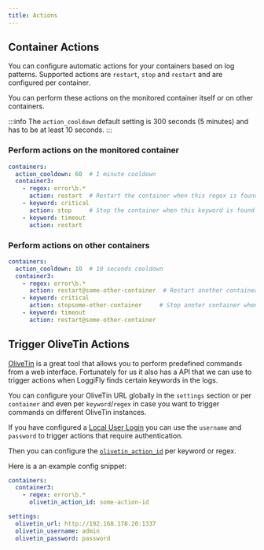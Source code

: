 ```yaml
---
title: Actions
---
```



## Container Actions

You can configure automatic actions for your containers based on log patterns. 
Supported actions are `restart`, `stop` and `restart` and are configured per container. 

You can perform these actions on the monitored container itself or on other containers.

:::info
The `action_cooldown` default setting is 300 seconds (5 minutes) and has to be at least 10 seconds.
:::

### Perform actions on the monitored container

```yaml
containers:
  action_cooldown: 60  # 1 minute cooldown
  container3:
    - regex: error\b.*
      action: restart  # Restart the container when this regex is found
    - keyword: critical
      action: stop     # Stop the container when this keyword is found
    - keyword: timeout
      action: restart
```

### Perform actions on other containers

```yaml
containers:
  action_cooldown: 10  # 10 seconds cooldown
  container3:
    - regex: error\b.*
      action: restart@some-other-container  # Restart another container when this regex is found
    - keyword: critical
      action: stopsome-other-container     # Stop anoter container when this keyword is found
    - keyword: timeout
      action: restart@some-other-container
```

## Trigger OliveTin Actions

[OliveTin](https://github.com/OliveTin/OliveTin) is a great tool that allows you to perform predefined commands from a web interface. Fortunately for us it also has a API that we can use to trigger actions when LoggiFly finds certain keywords in the logs.

You can configure your OliveTin URL globally in the `settings` section or per `container` and even per `keyword`/`regex` in case you want to trigger commands on different OliveTin instances.

If you have configured a [Local User Login](https://docs.olivetin.app/security/local.html) you can use the `username` and `password` to trigger actions that require authentication.

Then you can configure the [`olivetin_action_id`](https://docs.olivetin.app/action_customization/ids.html) per keyword or regex.

Here is a an example config snippet:


```yaml
containers:
  container3:
    - regex: error\b.*
      olivetin_action_id: some-action-id

settings:
  olivetin_url: http://192.168.178.20:1337
  olivetin_username: admin
  olivetin_password: password

```